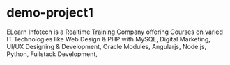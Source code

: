 # demo-project1
ELearn Infotech is a Realtime Training Company offering Courses on varied IT Technologies like Web Design &amp; PHP with MySQL, Digital Marketing, UI/UX Designing &amp; Development, Oracle Modules, Angularjs, Node.js, Python, Fullstack Development, 
